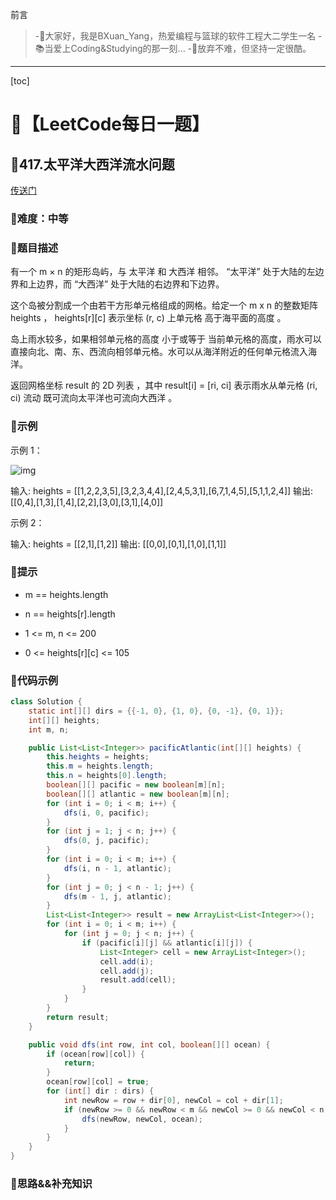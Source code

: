 前言
> -🏀大家好，我是BXuan_Yang，热爱编程与篮球的软件工程大二学生一名
> -📚当爱上Coding&Studying的那一刻...
> -🏃‍放弃不难，但坚持一定很酷。
---

[toc]

# 🍔【LeetCode每日一题】

##  🍟417.太平洋大西洋流水问题

[传送门](https://leetcode.cn/problems/pacific-atlantic-water-flow/)

### 🍕难度：中等

### 🌭题目描述

有一个 m × n 的矩形岛屿，与 太平洋 和 大西洋 相邻。 “太平洋” 处于大陆的左边界和上边界，而 “大西洋” 处于大陆的右边界和下边界。

这个岛被分割成一个由若干方形单元格组成的网格。给定一个 m x n 的整数矩阵 heights ， heights[r][c] 表示坐标 (r, c) 上单元格 高于海平面的高度 。

岛上雨水较多，如果相邻单元格的高度 小于或等于 当前单元格的高度，雨水可以直接向北、南、东、西流向相邻单元格。水可以从海洋附近的任何单元格流入海洋。

返回网格坐标 result 的 2D 列表 ，其中 result[i] = [ri, ci] 表示雨水从单元格 (ri, ci) 流动 既可流向太平洋也可流向大西洋 。


### 🍿示例 

示例 1：

![img](https://xingqiu-tuchuang-1256524210.cos.ap-shanghai.myqcloud.com/5717/waterflow-grid.jpg)

输入: heights = [[1,2,2,3,5],[3,2,3,4,4],[2,4,5,3,1],[6,7,1,4,5],[5,1,1,2,4]]
输出: [[0,4],[1,3],[1,4],[2,2],[3,0],[3,1],[4,0]]

示例 2：

输入: heights = [[2,1],[1,2]]
输出: [[0,0],[0,1],[1,0],[1,1]]

### 🥓提示

- m == heights.length

- n == heights[r].length
- 1 <= m, n <= 200
- 0 <= heights[r][c] <= 105

### 🧇代码示例

```java
class Solution {
    static int[][] dirs = {{-1, 0}, {1, 0}, {0, -1}, {0, 1}};
    int[][] heights;
    int m, n;

    public List<List<Integer>> pacificAtlantic(int[][] heights) {
        this.heights = heights;
        this.m = heights.length;
        this.n = heights[0].length;
        boolean[][] pacific = new boolean[m][n];
        boolean[][] atlantic = new boolean[m][n];
        for (int i = 0; i < m; i++) {
            dfs(i, 0, pacific);
        }
        for (int j = 1; j < n; j++) {
            dfs(0, j, pacific);
        }
        for (int i = 0; i < m; i++) {
            dfs(i, n - 1, atlantic);
        }
        for (int j = 0; j < n - 1; j++) {
            dfs(m - 1, j, atlantic);
        }
        List<List<Integer>> result = new ArrayList<List<Integer>>();
        for (int i = 0; i < m; i++) {
            for (int j = 0; j < n; j++) {
                if (pacific[i][j] && atlantic[i][j]) {
                    List<Integer> cell = new ArrayList<Integer>();
                    cell.add(i);
                    cell.add(j);
                    result.add(cell);
                }
            }
        }
        return result;
    }

    public void dfs(int row, int col, boolean[][] ocean) {
        if (ocean[row][col]) {
            return;
        }
        ocean[row][col] = true;
        for (int[] dir : dirs) {
            int newRow = row + dir[0], newCol = col + dir[1];
            if (newRow >= 0 && newRow < m && newCol >= 0 && newCol < n && heights[newRow][newCol] >= heights[row][col]) {
                dfs(newRow, newCol, ocean);
            }
        }
    }
}
```
### 🧀思路&&补充知识